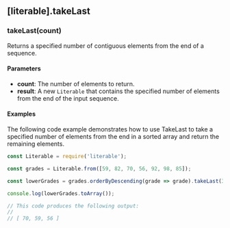 ## [literable].takeLast

### takeLast(count)
Returns a specified number of contiguous elements from the end of a sequence.

#### Parameters
* **count**: The number of elements to return.
* **result**: A new `Literable` that contains the specified number of elements from the end of the input sequence.

#### Examples
The following code example demonstrates how to use TakeLast to take a specified number of elements from the end in a sorted array and return the remaining elements.

```javascript
const Literable = require('literable');

const grades = Literable.from([59, 82, 70, 56, 92, 98, 85]);

const lowerGrades = grades.orderByDescending(grade => grade).takeLast(3);

console.log(lowerGrades.toArray());

// This code produces the following output:
//
// [ 70, 59, 56 ]
```
